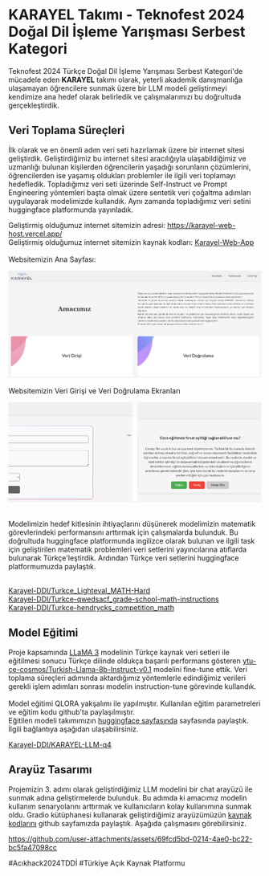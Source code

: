 # KARAYEL Takımı - Teknofest 2024 Doğal Dil İşleme Yarışması Serbest Kategori

Teknofest 2024 Türkçe Doğal Dil İşleme Yarışması Serbest Kategori'de mücadele eden **KARAYEL** takımı olarak, yeterli akademik danışmanlığa ulaşamayan öğrencilere sunmak üzere bir LLM modeli geliştirmeyi kendimize ana hedef olarak belirledik ve çalışmalarımızı bu doğrultuda gerçekleştirdik.

## Veri Toplama Süreçleri

İlk olarak ve en önemli adım veri seti hazırlamak üzere bir internet sitesi geliştirdik. Geliştirdiğimiz bu internet sitesi aracılığıyla ulaşabildiğimiz ve uzmanlığı bulunan kişilerden öğrencilerin yaşadığı sorunların çözümlerini, öğrencilerden ise yaşamış oldukları problemler ile ilgili veri toplamayı hedefledik. Topladığımız veri seti üzerinde Self-Instruct ve Prompt Engineering yöntemleri başta olmak üzere sentetik veri çoğaltma adımları uygulayarak modelimizde kullandık. Aynı zamanda topladığımız veri setini huggingface platformunda yayınladık.

Geliştirmiş olduğumuz internet sitemizin adresi: https://karayel-web-host.vercel.app/<br>
Geliştirmiş olduğumuz internet sitemizin kaynak kodları: [Karayel-Web-App](https://github.com/karayel-ddi/Karayel-Web-App)
<br><br>
Websitemizin Ana Sayfası:

![Website Ana Sayfa](https://github.com/karayel-ddi/Teknofest_2024_ddi_serbest_kategori/blob/main/media/web-anasayfa.jpg)

Websitemizin Veri Girişi ve Veri Doğrulama Ekranları

<div style="display: flex; justify-content: space-between; align-items: flex-start;">
  <img src="https://github.com/karayel-ddi/Teknofest_2024_ddi_serbest_kategori/blob/main/media/web-verigiris.jpg" alt="Web Veri Girişi" style="width:49%; height:200px; object-fit: cover;"/>
  <img src="https://github.com/karayel-ddi/Teknofest_2024_ddi_serbest_kategori/blob/main/media/web-veridogrulama.jpg" alt="Web Veri Doğrulama" style="width:49%; height:200px; object-fit: cover;"/>
</div>
<br><br>  
Modelimizin hedef kitlesinin ihtiyaçlarını düşünerek modelimizin matematik görevlerindeki performansını arttırmak için çalışmalarda bulunduk. Bu doğrultuda huggingface platformunda ingilizce olarak bulunan ve ilgili task için geliştirilen matematik problemleri veri setlerini yayıncılarına atıflarda bulunarak Türkçe'leştirdik. Ardından Türkçe veri setlerini huggingface platformumuzda paylaştık.  <br><br>

[Karayel-DDI/Turkce_Lighteval_MATH-Hard](https://huggingface.co/datasets/Karayel-DDI/Turkce_Lighteval_MATH-Hard)<br>
[Karayel-DDI/Turkce-qwedsacf_grade-school-math-instructions](https://huggingface.co/datasets/Karayel-DDI/Turkce-qwedsacf_grade-school-math-instructions)<br>
[Karayel-DDI/Turkce-hendrycks_competition_math](https://huggingface.co/datasets/Karayel-DDI/Turkce-hendrycks_competition_math)

## Model Eğitimi

Proje kapsamında [LLaMA 3](https://huggingface.co/meta-llama/Meta-Llama-3-8B) modelinin Türkçe kaynak veri setleri ile eğitilmesi sonucu Türkçe dilinde oldukça başarılı performans gösteren [ytu-ce-cosmos/Turkish-Llama-8b-Instruct-v0.1](https://huggingface.co/ytu-ce-cosmos/Turkish-Llama-8b-Instruct-v0.1) modelini fine-tune ettik. Veri toplama süreçleri adımında aktardığımız yöntemlerle edindiğimiz verileri gerekli işlem adımları sonrası modelin instruction-tune görevinde kullandık.<br><br>
Model eğitimi QLORA yakşalımı ile yapılmıştır. Kullanılan eğitim parametreleri ve eğitim kodu github'ta paylaşılmıştır.\
Eğitilen modeli takımımızın [huggingface sayfasında](https://huggingface.co/Karayel-DDI) sayfasında paylaştık. İlgili bağlantıya aşağıdan ulaşabilirsiniz.<br>

[Karayel-DDI/KARAYEL-LLM-q4](https://huggingface.co/Karayel-DDI/KARAYEL-LLM-q4)

## Arayüz Tasarımı

Projemizin 3. adımı olarak geliştirdiğimiz LLM modelini bir chat arayüzü ile sunmak adına geliştirmelerde bulunduk. Bu adımda ki amacımız modelin kullanım senaryolarını arttırmak ve kullanıcıların kolay kullanımına sunmak oldu. Gradio kütüphanesi kullanarak geliştirdiğimiz arayüzümüzün [kaynak kodlarını](https://github.com/karayel-ddi/Teknofest_2024_ddi_serbest_kategori/blob/main/chat.py) github sayfamızda paylaştık. Aşağıda çalışmasını görebilirsiniz.

https://github.com/user-attachments/assets/69fcd5bd-0214-4ae0-bc22-bc5fa47098cc


  
#Acıkhack2024TDDİ  #Türkiye Açık Kaynak Platformu
